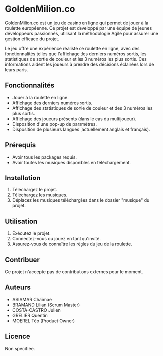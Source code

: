 # GoldenMilion.co

GoldenMilion.co est un jeu de casino en ligne qui permet de jouer à la roulette européenne. Ce projet est développé par une équipe de jeunes développeurs passionnés, utilisant la méthodologie Agile pour assurer une gestion efficace du projet.

Le jeu offre une expérience réaliste de roulette en ligne, avec des fonctionnalités telles que l'affichage des derniers numéros sortis, les statistiques de sortie de couleur et les 3 numéros les plus sortis. Ces informations aident les joueurs à prendre des décisions éclairées lors de leurs paris.


## Fonctionnalités

- Jouer à la roulette en ligne.
- Affichage des derniers numéros sortis.
- Affichage des statistiques de sortie de couleur et des 3 numéros les plus sortis.
- Affichage des joueurs présents (dans le cas du multijoueur).
- Disposition d'une pop-up de paramètres.
- Disposition de plusieurs langues (actuellement anglais et français).


## Prérequis

- Avoir tous les packages requis.
- Avoir toutes les musiques disponibles en téléchargement.


## Installation

1. Téléchargez le projet.
2. Téléchargez les musiques.
3. Déplacez les musiques téléchargées dans le dossier "musique" du projet.

## Utilisation

1. Exécutez le projet.
2. Connectez-vous ou jouez en tant qu'invité.
3. Assurez-vous de connaître les règles du jeu de la roulette.


## Contribuer

Ce projet n'accepte pas de contributions externes pour le moment.


## Auteurs

- ASIAMAR Chaïmae
- BRAMAND Lilian (Scrum Master)
- COSTA-CASTRO Julien
- GRELIER Quentin
- MOEREL Téo (Product Owner)


## Licence

Non spécifiée.
